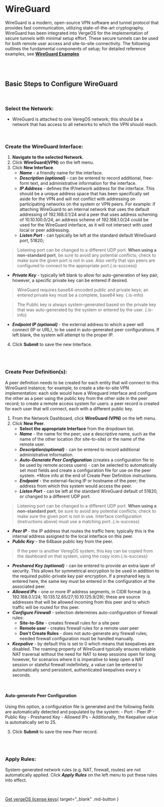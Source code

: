 

# WireGuard
WireGuard is a modern, open-source VPN software and tunnel protocol that provides fast communication, utilizing state-of-the-art cryptography. WireGuard has been integrated into VergeOS for the implementation of secure tunnels with minimal setup effort. These secure tunnels can be used for both remote user access and site-to-site connectivity. The following outlines the fundamental components of setup; for detailed reference examples, see [**WireGuard Examples**](/product-guide/wireguard-examples)


<br>
<br>

## Basic Steps to Configure WireGuard
<br>

### Select the Network:

-   WireGuard is attached to one VeregOS network; this should be a network that has access to all networks to which the VPN should reach.

<br>

### Create the WireGuard Interface:

1.  **Navigate to the selected Network.**
2.  Click **WireGuard(VPN)** on the left menu.
3.  Click **New Interface**.
    -   ***Name*** - a friendly name for the interface.
    -   ***Description (optional)*** - can be entered to record additional, free-form text, and administrative information for the interface.
    -   ***IP Address*** - defines the IP/network address for the interface. This should be a unique address space that has been specifically set aside for the VPN and will not conflict with addressing on participating networks on the system or VPN peers. For example: if attaching WireGuard to an internal  network that uses the default addressing of 192.168.0.1/24 and a peer that uses address scheming of 10.10.100.0/24, an address scheme of 192.168.1.0/24 could be used for the WireGuard interface, as it will not intersect with used local or peer addressing.
    -   ***Listen Port*** - can typically be left at the standard default WireGuard port, 51820;  
> Listening port can be changed to a different UDP port.
**When using a non-standard port**, be sure to avoid any potential conflicts; check to make sure the given port is not in use.  Also verify that vpn peers are configured to connect to the appropriate port.{.is-success}

   -  ***Private Key*** - typically left blank to allow for auto-generation of key pair, however, a specific private key can be entered if desired.
   
>  WireGuard requires base64-encoded public and private keys; an entered private key must be a complete, base64 key. {.is-info}

> The Public key is always system-generated based on the private key that was auto-generated by the system or entered by the user. {.is-info}

   -   ***Endpoint IP (optional)*** - the external address to which a peer will connect (IP or URL), to be used in auto-generated peer configurations. If left blank, the system will attempt to the proper IP.
   
4.  Click **Submit** to save the new Interface.

<br>
<br>

### Create Peer Definition(s):
A peer definition needs to be created for each entity that will connect to this WireGuard instance; for example, to create a site-to-site VPN implementation: each side would have a Wireguard interface and configure the other as a peer using the public key from the other side in the peer record; to create a remote access system for users: a peer record is created for each user that will connect, each with a different public key.

1.  From the Network Dashboard, click **WireGuard (VPN)** on the left menu.
2.  Click **New Peer**.
    -   **Select the appropriate Interface** from the dropdown list.
    -   ***Name*** - the name for the peer; use a descriptive name, such as the name of the other location (for site-to-site) or the name of the remote user.
    -   ***Description(optional)*** - can be entered to record additional administrative information.
    -   ***Auto-Generate Peer Configuration*** (creates a configuration file to be used by remote access users) - can be selected to automatically set most fields and create a configuration file for use on the peer system. \*More info at the end of Create Peer Definition instructions.
    -   ***Endpoint*** - the external-facing IP or hostname of the peer; the address from which this system would access the peer.
    -   ***Listen Port*** - can be left at the standard WireGuard default of 51820, or changed to a different UDP port.
> Listening port can be changed to a different UDP port.
**When using a non-standard port**, be sure to avoid any potential conflicts; check to make sure the given port is not in use.  Interface configuration (instructions above) must use a matching port..{.is-success}



-   ***Peer IP*** - the IP address that routes the traffic here; typically this is the internal address assigned to the local interface on this peer.
-   ***Public Key*** - the 64base public key from the peer.
> If the peer is another VeregOS system, this key can be copied from the dashboard on that system, using the copy icon.{.is-success}
-   ***Preshared Key (optional)*** - can be entered to provide an extra layer of security. This allows for symmetrical encryption to be used in addition to the required public-private key pair encryption. If a preshared key is entered here, the same key must be entered in the configuration at the associated peer.
-   ***Allowed IPs*** - one or more IP address segments, in CIDR format (e.g. 192.168.0.1/24; 10.135.12.65/27;10.10.125.9/29); these are source addresses that will be allowed incoming from this peer and to which traffic will be routed for this peer.
-   ***Configure Firewall*** - selection determines auto-configuration of firewall rules:
    -   **Site-to-Site** - creates firewall rules for a site peer
    -   **Remote user** - creates firewall rules for a remote user peer
    -   **Don't Create Rules** - does not auto-generate any firewall rules; needed firewall configuration must be handled manually.
-   ***Keepalive*** - by default this is set to 0 which means that keepalives are disabled. The roaming property of WireGuard typically ensures reliable NAT traversal without the need for NAT to keep sessions open for long; however, for scenarios where it is imperative to keep open a NAT session or stateful firewall indefinitely, a value can be entered to automatically send persistent, authenticated keepalives every x seconds.

<br>

#### Auto-generate Peer Configuration
Using this option, a configuration file is generated and the following fields are automatically detected and populated by the system:
    -   Port
    -   Peer IP
    -   Public Key
    -   Preshared Key
    -   Allowed IPs
    -   Additionally, the Keepalive value is automatically set to 25.

3.  Click **Submit** to save the new Peer record.

<br>
<br>


### Apply Rules:
System-generated network rules (e.g. NAT, firewall, routes) are not automatically applied. Click ***Apply Rules*** on the left menu to put these rules into effect.

<br>

[Get vergeOS license keys](https://www.verge.io/test-drive){ target="_blank" .md-button }